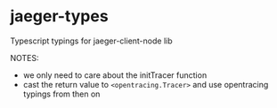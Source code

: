 # jaeger-types
Typescript typings for jaeger-client-node lib

NOTES:
- we only need to care about the initTracer function
- cast the return value to `<opentracing.Tracer>` and use opentracing typings from then on
